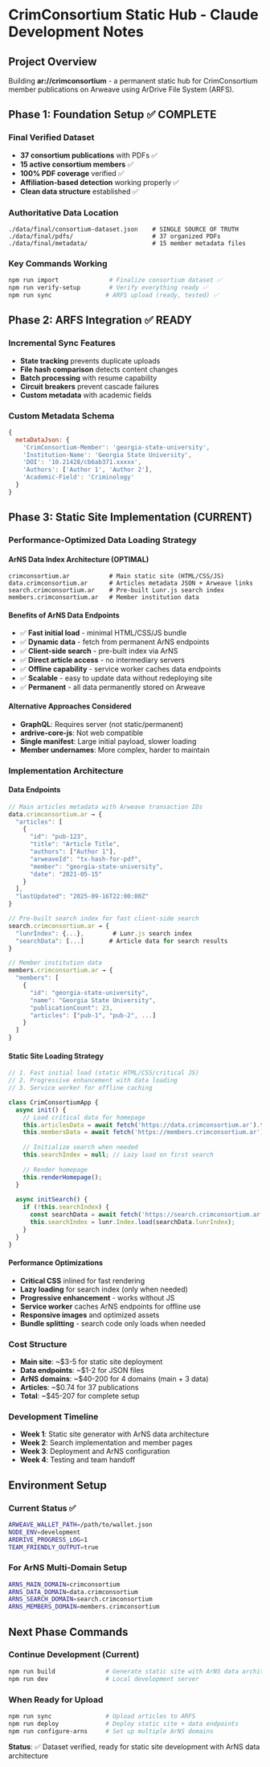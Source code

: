 # CrimConsortium Static Hub - Claude Development Notes

## Project Overview

Building **ar://crimconsortium** - a permanent static hub for CrimConsortium member publications on Arweave using ArDrive File System (ARFS).

## Phase 1: Foundation Setup ✅ COMPLETE

### Final Verified Dataset
- **37 consortium publications** with PDFs ✅
- **15 active consortium members** ✅  
- **100% PDF coverage** verified ✅
- **Affiliation-based detection** working properly ✅
- **Clean data structure** established ✅

### Authoritative Data Location
```
./data/final/consortium-dataset.json    # SINGLE SOURCE OF TRUTH
./data/final/pdfs/                      # 37 organized PDFs  
./data/final/metadata/                  # 15 member metadata files
```

### Key Commands Working
```bash
npm run import              # Finalize consortium dataset ✅
npm run verify-setup        # Verify everything ready ✅  
npm run sync               # ARFS upload (ready, tested) ✅
```

## Phase 2: ARFS Integration ✅ READY

### Incremental Sync Features  
- **State tracking** prevents duplicate uploads
- **File hash comparison** detects content changes
- **Batch processing** with resume capability
- **Circuit breakers** prevent cascade failures
- **Custom metadata** with academic fields

### Custom Metadata Schema
```javascript
{
  metaDataJson: {
    'CrimConsortium-Member': 'georgia-state-university',
    'Institution-Name': 'Georgia State University', 
    'DOI': '10.21428/cb6ab371.xxxxx',
    'Authors': ['Author 1', 'Author 2'],
    'Academic-Field': 'Criminology'
  }
}
```

## Phase 3: Static Site Implementation (CURRENT)

### Performance-Optimized Data Loading Strategy

#### **ArNS Data Index Architecture** (OPTIMAL)
```
crimconsortium.ar           # Main static site (HTML/CSS/JS)
data.crimconsortium.ar      # Articles metadata JSON + Arweave links  
search.crimconsortium.ar    # Pre-built Lunr.js search index
members.crimconsortium.ar   # Member institution data
```

#### **Benefits of ArNS Data Endpoints**
- ✅ **Fast initial load** - minimal HTML/CSS/JS bundle
- ✅ **Dynamic data** - fetch from permanent ArNS endpoints
- ✅ **Client-side search** - pre-built index via ArNS
- ✅ **Direct article access** - no intermediary servers
- ✅ **Offline capability** - service worker caches data endpoints
- ✅ **Scalable** - easy to update data without redeploying site
- ✅ **Permanent** - all data permanently stored on Arweave

#### **Alternative Approaches Considered**
- **GraphQL**: Requires server (not static/permanent)
- **ardrive-core-js**: Not web compatible
- **Single manifest**: Large initial payload, slower loading
- **Member undernames**: More complex, harder to maintain

### Implementation Architecture

#### **Data Endpoints**
```javascript
// Main articles metadata with Arweave transaction IDs
data.crimconsortium.ar → {
  "articles": [
    {
      "id": "pub-123",
      "title": "Article Title",
      "authors": ["Author 1"],
      "arweaveId": "tx-hash-for-pdf",
      "member": "georgia-state-university",
      "date": "2021-05-15"
    }
  ],
  "lastUpdated": "2025-09-16T22:00:00Z"
}

// Pre-built search index for fast client-side search
search.crimconsortium.ar → {
  "lunrIndex": {...},        # Lunr.js search index
  "searchData": [...]       # Article data for search results
}

// Member institution data
members.crimconsortium.ar → {
  "members": [
    {
      "id": "georgia-state-university", 
      "name": "Georgia State University",
      "publicationCount": 23,
      "articles": ["pub-1", "pub-2", ...]
    }
  ]
}
```

#### **Static Site Loading Strategy**
```javascript
// 1. Fast initial load (static HTML/CSS/critical JS)
// 2. Progressive enhancement with data loading
// 3. Service worker for offline caching

class CrimConsortiumApp {
  async init() {
    // Load critical data for homepage
    this.articlesData = await fetch('https://data.crimconsortium.ar').then(r => r.json());
    this.membersData = await fetch('https://members.crimconsortium.ar').then(r => r.json());
    
    // Initialize search when needed
    this.searchIndex = null; // Lazy load on first search
    
    // Render homepage
    this.renderHomepage();
  }
  
  async initSearch() {
    if (!this.searchIndex) {
      const searchData = await fetch('https://search.crimconsortium.ar').then(r => r.json());
      this.searchIndex = lunr.Index.load(searchData.lunrIndex);
    }
  }
}
```

#### **Performance Optimizations**
- **Critical CSS** inlined for fast rendering
- **Lazy loading** for search index (only when needed)  
- **Progressive enhancement** - works without JS
- **Service worker** caches ArNS endpoints for offline use
- **Responsive images** and optimized assets
- **Bundle splitting** - search code only loads when needed

### Cost Structure
- **Main site**: ~$3-5 for static site deployment
- **Data endpoints**: ~$1-2 for JSON files
- **ArNS domains**: ~$40-200 for 4 domains (main + 3 data)
- **Articles**: ~$0.74 for 37 publications
- **Total**: ~$45-207 for complete setup

### Development Timeline
- **Week 1**: Static site generator with ArNS data architecture
- **Week 2**: Search implementation and member pages
- **Week 3**: Deployment and ArNS configuration
- **Week 4**: Testing and team handoff

## Environment Setup

### Current Status ✅
```bash
ARWEAVE_WALLET_PATH=/path/to/wallet.json
NODE_ENV=development
ARDRIVE_PROGRESS_LOG=1
TEAM_FRIENDLY_OUTPUT=true
```

### For ArNS Multi-Domain Setup
```bash
ARNS_MAIN_DOMAIN=crimconsortium
ARNS_DATA_DOMAIN=data.crimconsortium  
ARNS_SEARCH_DOMAIN=search.crimconsortium
ARNS_MEMBERS_DOMAIN=members.crimconsortium
```

## Next Phase Commands

### **Continue Development (Current)**
```bash
npm run build              # Generate static site with ArNS data architecture
npm run dev                # Local development server
```

### **When Ready for Upload**
```bash
npm run sync               # Upload articles to ARFS
npm run deploy             # Deploy static site + data endpoints
npm run configure-arns     # Set up multiple ArNS domains
```

**Status**: ✅ Dataset verified, ready for static site development with ArNS data architecture
